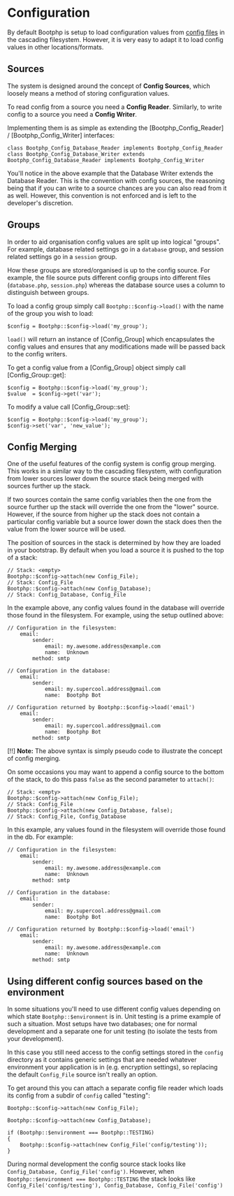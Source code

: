 # Configuration

By default Bootphp is setup to load configuration values from [config files](files/config) in the
cascading filesystem.  However, it is very easy to adapt it to load config values in other
locations/formats.

## Sources

The system is designed around the concept of **Config Sources**, which loosely means a method of
storing configuration values.

To read config from a source you need a **Config Reader**. Similarly, to write config to a source
you need a **Config Writer**.

Implementing them is as simple as extending the
[Bootphp_Config_Reader] / [Bootphp_Config_Writer] interfaces:

	class Bootphp_Config_Database_Reader implements Bootphp_Config_Reader
	class Bootphp_Config_Database_Writer extends Bootphp_Config_Database_Reader implements Bootphp_Config_Writer

You'll notice in the above example that the Database Writer extends the Database Reader.
This is the convention with config sources, the reasoning being that if you can write to a
source chances are you can also read from it as well. However, this convention is not enforced
and is left to the developer's discretion.

## Groups

In order to aid organisation config values are split up into logical "groups".  For example,
database related settings go in a `database` group, and session related settings go in a
`session` group.

How these groups are stored/organised is up to the config source.  For example, the file source
puts different config groups into different files (`database.php`, `session.php`) whereas
the database source uses a column to distinguish between groups.

To load a config group simply call `Bootphp::$config->load()` with the name of the group you wish to load:

	$config = Bootphp::$config->load('my_group');

`load()` will return an instance of [Config_Group] which encapsulates the config values and ensures
that any modifications made will be passed back to the config writers.

To get a config value from a [Config_Group] object simply call [Config_Group::get]:

	$config = Bootphp::$config->load('my_group');
	$value  = $config->get('var');

To modify a value call [Config_Group::set]:

	$config = Bootphp::$config->load('my_group');
	$config->set('var', 'new_value');

## Config Merging

One of the useful features of the config system is config group merging. This works in a similar way
to the cascading filesystem, with configuration from lower sources lower down the source stack being
merged with sources further up the stack.

If two sources contain the same config variables then the one from the source further up the stack will
override the one from the "lower" source.  However, if the source from higher up the stack does not contain
a particular config variable but a source lower down the stack does then the value from the lower source will
be used.

The position of sources in the stack is determined by how they are loaded in your bootstrap.
By default when you load a source it is pushed to the top of a stack:

    // Stack: <empty>
    Bootphp::$config->attach(new Config_File);
    // Stack: Config_File
    Bootphp::$config->attach(new Config_Database);
    // Stack: Config_Database, Config_File

In the example above, any config values found in the database will override those found in the filesystem.
For example, using the setup outlined above:

	// Configuration in the filesystem:
		email:
			sender:
				email: my.awesome.address@example.com
				name:  Unknown
			method: smtp
	
	// Configuration in the database:
		email:
			sender:
				email: my.supercool.address@gmail.com
				name:  Bootphp Bot
	
	// Configuration returned by Bootphp::$config->load('email')
		email:
			sender:
				email: my.supercool.address@gmail.com
				name:  Bootphp Bot
			method: smtp

[!!] **Note:** The above syntax is simply pseudo code to illustrate the concept of config merging.

On some occasions you may want to append a config source to the bottom of the stack, to do this pass `false`
as the second parameter to `attach()`:

	// Stack: <empty>
	Bootphp::$config->attach(new Config_File);
	// Stack: Config_File
	Bootphp::$config->attach(new Config_Database, false);
	// Stack: Config_File, Config_Database

In this example, any values found in the filesystem will override those found in the db. For example:

	// Configuration in the filesystem:
		email:
			sender:
				email: my.awesome.address@example.com
				name:  Unknown
			method: smtp
	
	// Configuration in the database:
		email:
			sender:
				email: my.supercool.address@gmail.com
				name:  Bootphp Bot
	
	// Configuration returned by Bootphp::$config->load('email')
		email:
			sender:
				email: my.awesome.address@example.com
				name:  Unknown
			method: smtp

## Using different config sources based on the environment

In some situations you'll need to use different config values depending on which state `Bootphp::$environment`
is in. Unit testing is a prime example of such a situation. Most setups have two databases; one for normal
development and a separate one for unit testing (to isolate the tests from your development).

In this case you still need access to the config settings stored in the `config` directory as it contains generic
settings that are needed whatever environment your application is in (e.g. encryption settings),
so replacing the default `Config_File` source isn't really an option.

To get around this you can attach a separate config file reader which loads its config from a subdir of `config` called
"testing":

	Bootphp::$config->attach(new Config_File);

	Bootphp::$config->attach(new Config_Database);

	if (Bootphp::$environment === Bootphp::TESTING)
	{
		Bootphp::$config->attach(new Config_File('config/testing'));
	}

During normal development the config source stack looks like `Config_Database, Config_File('config')`.  However,
when `Bootphp::$environment === Bootphp::TESTING` the stack looks like `Config_File('config/testing'), Config_Database, Config_File('config')`